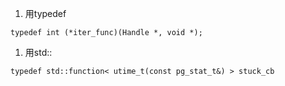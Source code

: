 1. 用typedef

```
typedef int (*iter_func)(Handle *, void *);
```

1. 用std::
```
typedef std::function< utime_t(const pg_stat_t&) > stuck_cb
```
